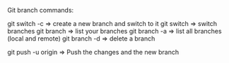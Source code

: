 Git branch commands:

git switch -c <branchname> => create a new branch and switch to it
git switch <branchname> => switch branches
git branch => list your branches
git branch -a => list all branches (local and remote)
git branch -d <branchname> => delete a branch

git push -u origin <branchname> => Push the changes and the new branch
